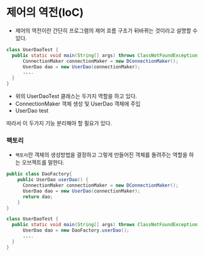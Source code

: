 # 제어의 역전(IoC)
- 제어의 역전이란 간단히 프로그램의 제어 흐름 구조가 뒤바뀌는 것이라고 설명할 수 있다.
```java
class UserDaoTest {
  public static void main(String[] args) throws ClassNotFoundException, SQLException {
      ConnectionMaker connectionMaker = new DConnectionMaker();
      UserDao dao = new UserDao(connectionMaker);
      ....
  }
}
```
- 위의 UserDaoTest 클래스는 두가지 역할을 하고 있다.
- ConnectionMaker 객체 생성 및 UserDao 객체에 주입
- UserDao test

따라서 이 두가지 기능 분리해야 할 필요가 있다.

### 팩토리
- `팩토리`란 객체의 생성방법을 결정하고 그렇게 만들어진 객체를 돌려주는 역할을 하는 오브젝트를 말한다.
```java
public class DaoFactory{
    public UserDao userDao() {
      ConnectionMaker connectionMaker = new DConnectionMaker();
      UserDao dao = new UserDao(connectionMaker);
      return dao;
    }
}
```

```java
class UserDaoTest {
  public static void main(String[] args) throws ClassNotFoundException, SQLException {
      UserDao dao = new DaoFactory.userDao();
      ....
  }
}
```
